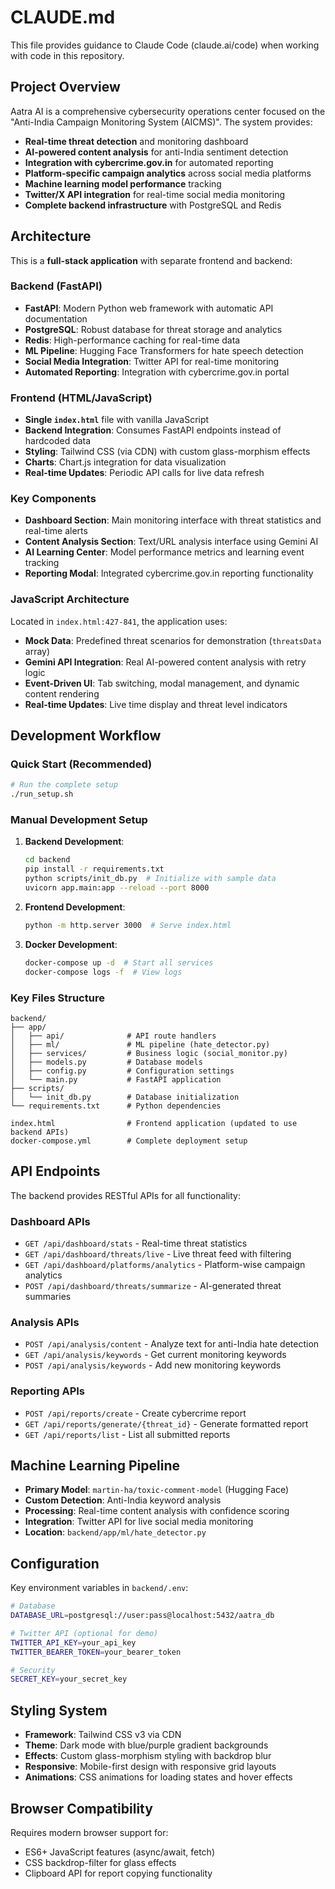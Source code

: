 # CLAUDE.md

This file provides guidance to Claude Code (claude.ai/code) when working with code in this repository.

## Project Overview

Aatra AI is a comprehensive cybersecurity operations center focused on the "Anti-India Campaign Monitoring System (AICMS)". The system provides:

- **Real-time threat detection** and monitoring dashboard
- **AI-powered content analysis** for anti-India sentiment detection  
- **Integration with cybercrime.gov.in** for automated reporting
- **Platform-specific campaign analytics** across social media platforms
- **Machine learning model performance** tracking
- **Twitter/X API integration** for real-time social media monitoring
- **Complete backend infrastructure** with PostgreSQL and Redis

## Architecture

This is a **full-stack application** with separate frontend and backend:

### Backend (FastAPI)
- **FastAPI**: Modern Python web framework with automatic API documentation
- **PostgreSQL**: Robust database for threat storage and analytics
- **Redis**: High-performance caching for real-time data
- **ML Pipeline**: Hugging Face Transformers for hate speech detection
- **Social Media Integration**: Twitter API for real-time monitoring
- **Automated Reporting**: Integration with cybercrime.gov.in portal

### Frontend (HTML/JavaScript)
- **Single `index.html`** file with vanilla JavaScript
- **Backend Integration**: Consumes FastAPI endpoints instead of hardcoded data
- **Styling**: Tailwind CSS (via CDN) with custom glass-morphism effects
- **Charts**: Chart.js integration for data visualization
- **Real-time Updates**: Periodic API calls for live data refresh

### Key Components

- **Dashboard Section**: Main monitoring interface with threat statistics and real-time alerts
- **Content Analysis Section**: Text/URL analysis interface using Gemini AI
- **AI Learning Center**: Model performance metrics and learning event tracking
- **Reporting Modal**: Integrated cybercrime.gov.in reporting functionality

### JavaScript Architecture

Located in `index.html:427-841`, the application uses:

- **Mock Data**: Predefined threat scenarios for demonstration (`threatsData` array)
- **Gemini API Integration**: Real AI-powered content analysis with retry logic
- **Event-Driven UI**: Tab switching, modal management, and dynamic content rendering
- **Real-time Updates**: Live time display and threat level indicators

## Development Workflow

### Quick Start (Recommended)

```bash
# Run the complete setup
./run_setup.sh
```

### Manual Development Setup

1. **Backend Development**:
   ```bash
   cd backend
   pip install -r requirements.txt
   python scripts/init_db.py  # Initialize with sample data
   uvicorn app.main:app --reload --port 8000
   ```

2. **Frontend Development**:
   ```bash
   python -m http.server 3000  # Serve index.html
   ```

3. **Docker Development**:
   ```bash
   docker-compose up -d  # Start all services
   docker-compose logs -f  # View logs
   ```

### Key Files Structure

```
backend/
├── app/
│   ├── api/              # API route handlers
│   ├── ml/               # ML pipeline (hate_detector.py)
│   ├── services/         # Business logic (social_monitor.py)
│   ├── models.py         # Database models
│   ├── config.py         # Configuration settings
│   └── main.py           # FastAPI application
├── scripts/
│   └── init_db.py        # Database initialization
└── requirements.txt      # Python dependencies

index.html                # Frontend application (updated to use backend APIs)
docker-compose.yml        # Complete deployment setup
```

## API Endpoints

The backend provides RESTful APIs for all functionality:

### Dashboard APIs
- `GET /api/dashboard/stats` - Real-time threat statistics
- `GET /api/dashboard/threats/live` - Live threat feed with filtering
- `GET /api/dashboard/platforms/analytics` - Platform-wise campaign analytics
- `POST /api/dashboard/threats/summarize` - AI-generated threat summaries

### Analysis APIs
- `POST /api/analysis/content` - Analyze text for anti-India hate detection
- `GET /api/analysis/keywords` - Get current monitoring keywords
- `POST /api/analysis/keywords` - Add new monitoring keywords

### Reporting APIs
- `POST /api/reports/create` - Create cybercrime report
- `GET /api/reports/generate/{threat_id}` - Generate formatted report
- `GET /api/reports/list` - List all submitted reports

## Machine Learning Pipeline

- **Primary Model**: `martin-ha/toxic-comment-model` (Hugging Face)
- **Custom Detection**: Anti-India keyword analysis
- **Processing**: Real-time content analysis with confidence scoring
- **Integration**: Twitter API for live social media monitoring
- **Location**: `backend/app/ml/hate_detector.py`

## Configuration

Key environment variables in `backend/.env`:

```bash
# Database
DATABASE_URL=postgresql://user:pass@localhost:5432/aatra_db

# Twitter API (optional for demo)
TWITTER_API_KEY=your_api_key
TWITTER_BEARER_TOKEN=your_bearer_token

# Security
SECRET_KEY=your_secret_key
```

## Styling System

- **Framework**: Tailwind CSS v3 via CDN
- **Theme**: Dark mode with blue/purple gradient backgrounds
- **Effects**: Custom glass-morphism styling with backdrop blur
- **Responsive**: Mobile-first design with responsive grid layouts
- **Animations**: CSS animations for loading states and hover effects

## Browser Compatibility

Requires modern browser support for:
- ES6+ JavaScript features (async/await, fetch)
- CSS backdrop-filter for glass effects
- Clipboard API for report copying functionality